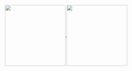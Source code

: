 <a href="https://github.com/anuraghazra/github-readme-stats">
  <img height=200 align="center" src="https://github-readme-stats.vercel.app/api?username=QuinTekno&show_icons=true&theme=neon" />
</a>
<a href="https://github.com/anuraghazra/convoychat">
  <img height=200 align="center" src="https://github-readme-stats-sable-seven-89.vercel.app/api/top-langs/?username=QuinTekno&layout=compact&theme=neon&langs_count=8&card_width=320" />
</a>

